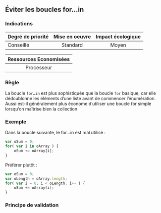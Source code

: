 ## Éviter les boucles for...in
### Indications
| Degré de priorité |      Mise en oeuvre       |  Impact écologique    | 
|-------------------|:-------------------------:|:---------------------:|
| Conseillé         |  Standard                 | Moyen                 | 


|Ressources Economisées                                      |
|:----------------------------------------------------------:|
|  Processeur |

### Règle
La boucle `for…in` est plus sophistiquée que la boucle `for` basique, car elle dédoublonne les éléments d’une liste avant de commencer l’énumération. Aussi est-il généralement plus économe d’utiliser une boucle for simple lorsqu’on maîtrise bien la collection

### Exemple
Dans la boucle suivante, le for…in est mal utilisé :
```javascript
var oSum = 0;
for( var i in oArray ) {
    oSum += oArray[i];
}
```
Préférer plutôt :
```javascript
var oSum = 0;
var oLength = oArray.length;
for( var i = 0; i < oLength; i++ ) {
    oSum += oArray[i];
}
```
### Principe de validation

